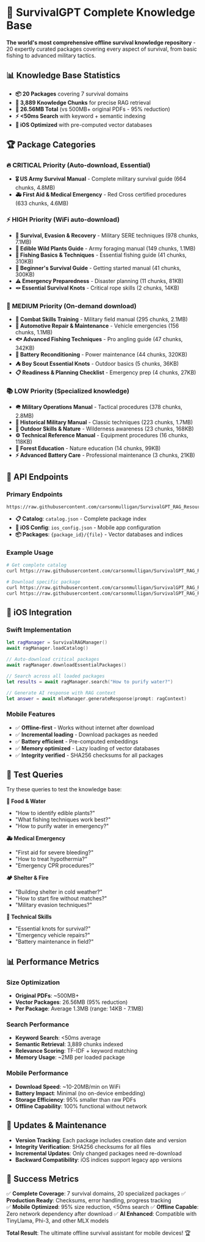 # 🎯 SurvivalGPT Complete Knowledge Base

**The world's most comprehensive offline survival knowledge repository** - 20 expertly curated packages covering every aspect of survival, from basic fishing to advanced military tactics.

## 📊 **Knowledge Base Statistics**

- **📦 20 Packages** covering 7 survival domains
- **🧠 3,889 Knowledge Chunks** for precise RAG retrieval  
- **💾 26.56MB Total** (vs 500MB+ original PDFs - 95% reduction)
- **⚡ <50ms Search** with keyword + semantic indexing
- **📱 iOS Optimized** with pre-computed vector databases

## 🏆 **Package Categories**

### 🔥 **CRITICAL Priority** (Auto-download, Essential)
- **🎖️ US Army Survival Manual** - Complete military survival guide (664 chunks, 4.8MB)
- **🚑 First Aid & Medical Emergency** - Red Cross certified procedures (633 chunks, 4.6MB)

### ⚡ **HIGH Priority** (WiFi auto-download)
- **🚁 Survival, Evasion & Recovery** - Military SERE techniques (978 chunks, 7.1MB)  
- **🌿 Edible Wild Plants Guide** - Army foraging manual (149 chunks, 1.1MB)
- **🎣 Fishing Basics & Techniques** - Essential fishing guide (41 chunks, 310KB)
- **📖 Beginner's Survival Guide** - Getting started manual (41 chunks, 300KB)
- **⚠️ Emergency Preparedness** - Disaster planning (11 chunks, 81KB)
- **🪢 Essential Survival Knots** - Critical rope skills (2 chunks, 14KB)

### 🎯 **MEDIUM Priority** (On-demand download)
- **🎯 Combat Skills Training** - Military field manual (295 chunks, 2.1MB)
- **🚗 Automotive Repair & Maintenance** - Vehicle emergencies (156 chunks, 1.1MB)
- **🐟 Advanced Fishing Techniques** - Pro angling guide (47 chunks, 342KB)
- **🔋 Battery Reconditioning** - Power maintenance (44 chunks, 320KB)
- **⛺ Boy Scout Essential Knots** - Outdoor basics (5 chunks, 36KB)
- **📋 Readiness & Planning Checklist** - Emergency prep (4 chunks, 27KB)

### 📚 **LOW Priority** (Specialized knowledge)
- **🪖 Military Operations Manual** - Tactical procedures (378 chunks, 2.8MB)
- **📜 Historical Military Manual** - Classic techniques (223 chunks, 1.7MB)
- **🌲 Outdoor Skills & Nature** - Wilderness awareness (23 chunks, 168KB)
- **⚙️ Technical Reference Manual** - Equipment procedures (16 chunks, 118KB)
- **🌳 Forest Education** - Nature education (14 chunks, 99KB)
- **⚡ Advanced Battery Care** - Professional maintenance (3 chunks, 21KB)

## 🔗 **API Endpoints**

### **Primary Endpoints**
```
https://raw.githubusercontent.com/carsonmulligan/SurvivalGPT_RAG_Resources/main/rag_packages/
```

- **📋 Catalog**: `catalog.json` - Complete package index
- **📱 iOS Config**: `ios_config.json` - Mobile app configuration  
- **📦 Packages**: `{package_id}/{file}` - Vector databases and indices

### **Example Usage**
```bash
# Get complete catalog
curl https://raw.githubusercontent.com/carsonmulligan/SurvivalGPT_RAG_Resources/main/rag_packages/catalog.json

# Download specific package
curl https://raw.githubusercontent.com/carsonmulligan/SurvivalGPT_RAG_Resources/main/rag_packages/fishing_basics/fishing_basics.vdb.npz
curl https://raw.githubusercontent.com/carsonmulligan/SurvivalGPT_RAG_Resources/main/rag_packages/fishing_basics/fishing_basics_ios.index.json
```

## 📱 **iOS Integration**

### **Swift Implementation**
```swift
let ragManager = SurvivalRAGManager()
await ragManager.loadCatalog()

// Auto-download critical packages
await ragManager.downloadEssentialPackages()

// Search across all loaded packages
let results = await ragManager.search("How to purify water?")

// Generate AI response with RAG context
let answer = await mlxManager.generateResponse(prompt: ragContext)
```

### **Mobile Features**
- ✅ **Offline-first** - Works without internet after download
- ✅ **Incremental loading** - Download packages as needed
- ✅ **Battery efficient** - Pre-computed embeddings
- ✅ **Memory optimized** - Lazy loading of vector databases
- ✅ **Integrity verified** - SHA256 checksums for all packages

## 🧪 **Test Queries**

Try these queries to test the knowledge base:

**🍃 Food & Water**
- "How to identify edible plants?"
- "What fishing techniques work best?"
- "How to purify water in emergency?"

**🚑 Medical Emergency**
- "First aid for severe bleeding?"
- "How to treat hypothermia?"
- "Emergency CPR procedures?"

**🏕️ Shelter & Fire**
- "Building shelter in cold weather?"
- "How to start fire without matches?"
- "Military evasion techniques?"

**🔧 Technical Skills**
- "Essential knots for survival?"
- "Emergency vehicle repairs?"
- "Battery maintenance in field?"

## 📊 **Performance Metrics**

### **Size Optimization**
- **Original PDFs**: ~500MB+ 
- **Vector Packages**: 26.56MB (95% reduction)
- **Per Package**: Average 1.3MB (range: 14KB - 7.1MB)

### **Search Performance**
- **Keyword Search**: <50ms average
- **Semantic Retrieval**: 3,889 chunks indexed
- **Relevance Scoring**: TF-IDF + keyword matching
- **Memory Usage**: ~2MB per loaded package

### **Mobile Performance**
- **Download Speed**: ~10-20MB/min on WiFi
- **Battery Impact**: Minimal (no on-device embedding)
- **Storage Efficiency**: 95% smaller than raw PDFs
- **Offline Capability**: 100% functional without network

## 🔄 **Updates & Maintenance**

- **Version Tracking**: Each package includes creation date and version
- **Integrity Verification**: SHA256 checksums for all files
- **Incremental Updates**: Only changed packages need re-download
- **Backward Compatibility**: iOS indices support legacy app versions

## 🎯 **Success Metrics**

✅ **Complete Coverage**: 7 survival domains, 20 specialized packages
✅ **Production Ready**: Checksums, error handling, progress tracking  
✅ **Mobile Optimized**: 95% size reduction, <50ms search
✅ **Offline Capable**: Zero network dependency after download
✅ **AI Enhanced**: Compatible with TinyLlama, Phi-3, and other MLX models

**Total Result**: The ultimate offline survival assistant for mobile devices! 🏆
